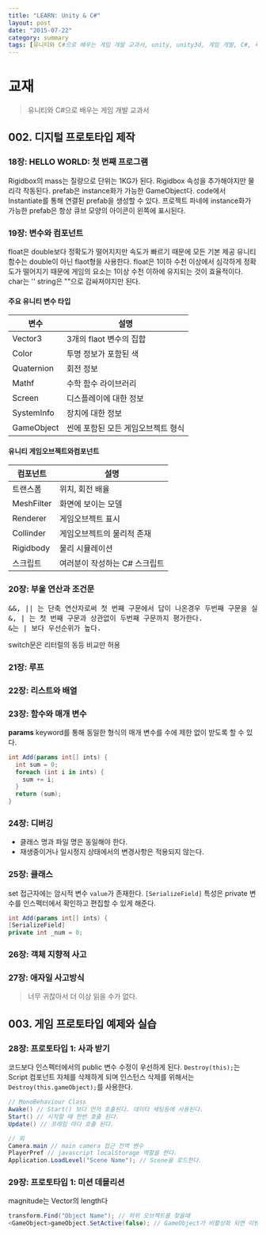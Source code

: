 ```yaml
---
title: "LEARN: Unity & C#"
layout: post
date: "2015-07-22"
category: summary
tags: [유니티와 C#으로 배우는 게임 개발 교과서, unity, unity3d, 게임 개발, C#, 씨샵]
---
```


# 교재

>유니티와 C#으로 배우는 게임 개발 교과서

## 002. 디지털 프로토타입 제작

### 18장: HELLO WORLD: 첫 번째 프로그램

Rigidbox의 mass는 질량으로 단위는 1KG가 된다.
Rigidbox 속성을 추가해야지만 물리각 작동된다.
prefab은 instance화가 가능한 GameObject다.
code에서 Instantiate를 통해 연결된 prefab을 생성할 수 있다.
프로젝트 파네에 instance화가 가능한 prefab은 항상 큐브 모양의 아이콘이 왼쪽에 표시된다.

### 19장: 변수와 컴포넌트

float은 double보다 정확도가 떨어지지만 속도가 빠르기 때문에 모든 기본 제공 유니티 함수는 double이 아닌 flaot형을 사용한다.
float은 1이하 수천 이상에서 심각하게 정확도가 떨어지기 때문에 게임의 요소는 1이상 수천 이하에 유지되는 것이 효율적이다.
char는 '' string은 ""으로 감싸져야지만 된다.

#### 주요 유니티 변수 타입

변수 | 설명
-|-
Vector3 | 3개의 flaot 변수의 집합
Color | 투명 정보가 포함된 색
Quaternion | 회전 정보
Mathf | 수학 함수 라이브러리
Screen | 디스플레이에 대한 정보
SystemInfo | 장치에 대한 정보
GameObject | 씬에 포함된 모든 게임오브젝트 형식

#### 유니티 게임오브젝트와컴포넌트

컴포넌트 | 설명
-|-
트랜스폼 | 위치, 회전 배율
MeshFilter | 화면에 보이는 모델
Renderer | 게임오브젝트 표시
Collinder | 게임오브젝트의 물리적 존재
Rigidbody | 물리 시뮬레이션
스크립트 | 여러분이 작성하는 C# 스크립트

### 20장: 부울 연산과 조건문

<pre>
&&, || 는 단축 연산자로써 첫 번째 구문에서 답이 나온경우 두번째 구문을 실행하지 않는다.
&, | 는 첫 번째 구문과 상관없이 두번째 구문까지 평가한다.
&는 | 보다 우선순위가 높다.
</pre>

switch문은 리터럴의 동등 비교만 허용

### 21장: 루프

### 22장: 리스트와 배열

### 23장: 함수와 매개 변수
**params** keyword를 통해 동일한 형식의 매개 변수를 수에 제한 없이 받도록 할 수 있다.

``` csharp
int Add(params int[] ints) {
  int sum = 0;
  foreach (int i in ints) {
    sum += i;
  }
  return (sum);
}
```


### 24장: 디버깅

* 클래스 명과 파일 명은 동일해야 한다.
* 재생중이거나 일시정지 상태에서의 변경사항은 적용되지 않는다.

### 25장: 클래스

set 접근자에는 암시적 변수 `value`가 존재한다.
`[SerializeField]` 특성은 private 변수를 인스펙터에서 확인하고 편집할 수 있게 해준다.

``` csharp
int Add(params int[] ints) {
[SerializeField]
private int _num = 0;
```

### 26장: 객체 지향적 사고
### 27장: 애자일 사고방식

> 너무 귀찮아서 더 이상 읽을 수가 없다.

## 003. 게임 프로토타입 예제와 실습

### 28장: 프로토타입 1: 사과 받기

코드보다 인스펙터에서의 public 변수 수정이 우선하게 된다.
`Destroy(this);`는 Script 컴포넌트 자체를 삭제하게 되며 인스턴스 삭제를 위해서는 `Destroy(this.gameObject);`를 사용한다.

``` csharp
// MonoBehaviour Class
Awake() // Start() 보다 먼저 호출된다. 데이타 세팅등에 사용된다.
Start() // 시작할 때 한번 호출 된다.
Update() // 프레임 마다 호출 된다.

// 외
Camera.main // main camera 접근 전역 변수
PlayerPref // javascript localStorage 역할을 한다.
Application.LoadLevel("Scene Name"); // Scene을 로드한다.
```

### 29장: 프로토타입 1: 미션 데몰리션

magnitude는 Vector의 length다
``` csharp
transform.Find("Object Name"); // 하위 오브젝트를 찾을때
<GameObject>gameObject.SetActive(false); // GameObject가 비활성화 되면 이벤트, 렌더링 함수가 호출 되지 않는다.
```
